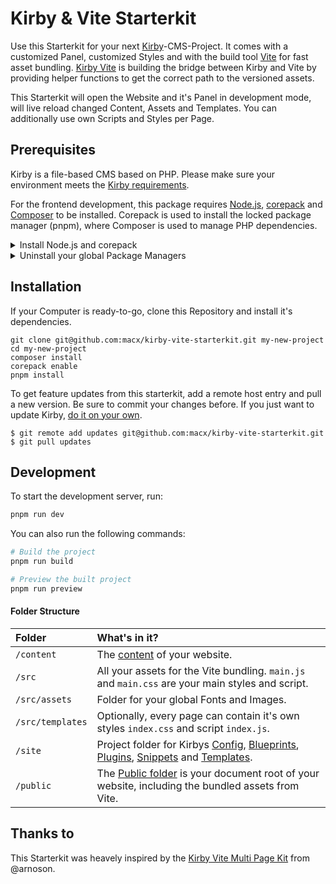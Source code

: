 # Kirby & Vite Starterkit

Use this Starterkit for your next [Kirby](https://getkirby.com/)-CMS-Project. It comes with a customized Panel, customized Styles and with the build tool [Vite](https://vitejs.dev/) for fast asset bundling. [Kirby Vite](https://github.com/arnoson/kirby-vite) is building the bridge between Kirby and Vite by providing helper functions to get the correct path to the versioned assets.

This Starterkit will open the Website and it's Panel in development mode, will live reload changed Content, Assets and Templates. You can additionally use own Scripts and Styles per Page.

## Prerequisites

Kirby is a file-based CMS based on PHP. Please make sure your environment meets the [Kirby requirements](https://getkirby.com/docs/guide/quickstart#requirements).

For the frontend development, this package requires [Node.js](https://nodejs.org/en/download/), [corepack](https://github.com/nodejs/corepack) and [Composer](https://getcomposer.org/download/) to be installed. Corepack is used to install the locked package manager (pnpm), where Composer is used to manage PHP dependencies.

<details>
  <summary>Install Node.js and corepack</summary>

Follow the official installation guide of [Node.js](https://nodejs.org/en/download/) and be sure to choose the LTS version. If your Node.js is higher than the LTS version, you need to "downgrade" it.

Corepack is shipped with Node.js until version 25 and is enabled by default.

</details>

<details>
  <summary>Uninstall your global Package Managers</summary>

You need to uninstall your global Yarn and pnpm binaries to avoid conflicts with corepack.

```shell
npm uninstall -g yarn pnpm
```

</details>

## Installation

If your Computer is ready-to-go, clone this Repository and install it's dependencies.

```shell
git clone git@github.com:macx/kirby-vite-starterkit.git my-new-project
cd my-new-project
composer install
corepack enable
pnpm install
```

To get feature updates from this starterkit, add a remote host entry and pull a new version. Be sure to commit your changes before. If you just want to update Kirby, [do it on your own](https://getkirby.com/docs/cookbook/setup/composer#updating-kirby).

```shell
$ git remote add updates git@github.com:macx/kirby-vite-starterkit.git
$ git pull updates
```

## Development

To start the development server, run:

```sh
pnpm run dev
```

You can also run the following commands:

```sh
# Build the project
pnpm run build

# Preview the built project
pnpm run preview
```

#### Folder Structure

<!-- prettier-ignore -->
| Folder | What's in it? |
| :-- | :--  |
| `/content` | The [content](https://getkirby.com/docs/guide/tour#where-the-content-lives) of  your  website. |
| `/src` | All your assets for the Vite bundling. `main.js` and `main.css` are your main styles and script. |
| `/src/assets` | Folder for your global Fonts and Images. |
| `/src/templates` | Optionally, every page can contain it's own styles `index.css` and script `index.js`. |
| `/site` | Project folder for Kirbys [Config](https://getkirby.com/docs/guide/configuration), [Blueprints](https://getkirby.com/docs/guide/blueprints/introduction), [Plugins](https://getkirby.com/docs/guide/plugins/plugin-basics), [Snippets](https://getkirby.com/docs/guide/templates/snippets) and [Templates](https://getkirby.com/docs/guide/templates/basics). |
| `/public` | The [Public folder](https://getkirby.com/docs/guide/configuration#custom-folder-setup__public-folder-setup) is your document root of your website, including the bundled assets from Vite. |

## Thanks to

This Starterkit was heavely inspired by the [Kirby Vite Multi Page Kit](https://github.com/arnoson/kirby-vite-multi-page-kit) from @arnoson.
